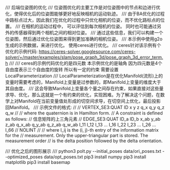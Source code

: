 /// 后端位姿图的优化
/// 位姿图优化的主要工作是对位姿图中的节点和边进行优化，使得优化后的位姿图能够更好地反映相机的运动轨迹。
/// 由于BA优化的过程中路标点过大，因此我们在优化的过程中只优化相机的位姿，而不优化路标点的位置。
/// 在相机的运动过程中， 可以评估到每次相机的位姿。 同时也可能通过另外的传感器得到两个相机之间的相对位姿。
/// 通过这些信息，我们可以构建一个位姿图，然后通过优化位姿图来得到更加准确的相机位姿。
/// 本示例中使用g2o生成的示例数据，来进行优化。 使用ceres进行优化。
/// ceres针对该示例有个优化的示例代码: https://ceres-solver.googlesource.com/ceres-solver/+/master/examples/slam/pose_graph_3d/pose_graph_3d_error_term.h
///
/// ceres的示例代码优化的是四元数 本示例优化的是轴角 因为四元数是4个自由度表示三个自由度的旋转 所以有一定的约束 需要设置LocalParameterization
/// LocalParameterization是在优化Manifold(流形)上的变量时需要考虑的，Manifold上变量是过参数的，即Manifold上变量的维度大于其自由度。
/// 这会导致Manifold上变量各个量之间存在约束，如果直接对这些量求导、优化，那么这就是一个有约束的优化，实现困难。为了解决这个问题，在数学上对Manifold在当前变量值处形成的切空间求导，在切空间上优化，最后投影回Manifold。
/// 示例文件的格式:
//
// VERTEX_SE3:QUAT ID x y z q_x q_y q_z q_w
//
// where the quaternion is in Hamilton form.
// A constraint is defined as follows:
// 信息矩阵的上三角元素
// EDGE_SE3:QUAT ID_a ID_b x_ab y_ab z_ab q_x_ab q_y_ab q_z_ab q_w_ab I_11 I_12 I_13 ... I_16 I_22 I_23 ... I_26 ... I_66 // NOLINT
//
// where I_ij is the (i, j)-th entry of the information matrix for the
// measurement. Only the upper-triangular part is stored. The measurement order
// is the delta position followed by the delta orientation.

/// 优化之后的图形展示
/// python3 polt.py --initial_poses data/ori_poses.txt  --optimized_poses data/opt_poses.txt
pip3 install numpy
pip3 install matplotlib
pip3 install basemap